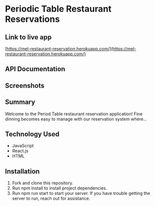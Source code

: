 # Periodic Table Restaurant Reservations

## Link to live app
[https://mel-restaurant-reservation.herokuapp.com/](https://mel-restaurant-reservation.herokuapp.com/)

## API Documentation 
## Screenshots
## Summary

Welcome to the Period Table restaurant reservation application! Fine dinning becomes easy to manage with our reservation system where...

## Technology Used

- JavaScript
- React.js
- HTML

## Installation

1. Fork and clone this repository.
2. Run npm install to install project dependencies.
3. Run npm run start to start your server.
If you have trouble getting the server to run, reach out for assistance.